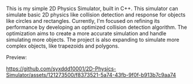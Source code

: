 This is my simple 2D Physics Simulator, built in C++. 
This simulator can simulate basic 2D physics like collision detection and response for objects like circles and rectangles. 
Currently, I'm focused on refining its performance by developing an optimized collision detection algorithm. 
The optimization aims to create a more accurate simulation and handle simulating more objects. 
The project is also expanding to simulate more complex objects, like trapezoids and polygons. 

Preview:

https://github.com/syxddd10001/2D-Physics-Simulator/assets/121273500/f8373521-5a74-43fb-9f0f-b913b7c9aa74

